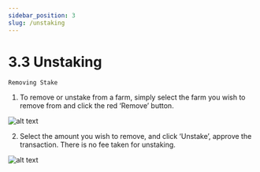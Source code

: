 ```yaml
---
sidebar_position: 3
slug: /unstaking
---
```


# 3.3 Unstaking

    Removing Stake

1. To remove or unstake from a farm, simply select the farm you wish to remove from and click the red ‘Remove’ button. 

![alt text](/img/matterlive9.png)

2. Select the amount you wish to remove, and click ‘Unstake’, approve the transaction. There is no fee taken for unstaking.

![alt text](/img/matterlive10.png)